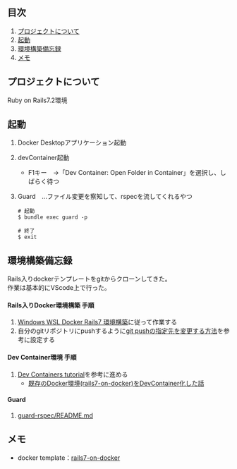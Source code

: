 ## 目次

1. [プロジェクトについて](#プロジェクトについて)
2. [起動](#起動)
3. [環境構築備忘録](#環境構築備忘録)
4. [メモ](#メモ)

<!-- プロジェクトについて -->
## プロジェクトについて

Ruby on Rails7.2環境

## 起動

1. Docker Desktopアプリケーション起動
2. devContainer起動
    - F1キー　→「Dev Container: Open Folder in Container」を選択し、しばらく待つ

3. Guard　…ファイル変更を察知して、rspecを流してくれるやつ
   ```
   # 起動
   $ bundle exec guard -p

   # 終了
   $ exit
   ```
   
## 環境構築備忘録
Rails入りdockerテンプレートをgitからクローンしてきた。 <br />
作業は基本的にVScode上で行った。 <br />

#### Rails入りDocker環境構築 手順
1. [Windows WSL Docker Rails7 環境構築](https://qiita.com/mt-blue-sou/items/47e76c37eebf5ad7e603)に従って作業する
2. 自分のgitリポジトリにpushするように[git pushの指定先を変更する方法](https://qiita.com/jun3030/items/beb4c071663799abc061)を参考に設定する <br />

#### Dev Container環境 手順
1. [Dev Containers tutorial](https://code.visualstudio.com/docs/devcontainers/tutorial)を参考に進める
    * [既存のDocker環境(rails7-on-docker)をDevContainer化した話](https://qiita.com/msuzuki_cellpromote/items/49e0d0c713d90b797940)

#### Guard
1. [guard-rspec/README.md](https://github.com/guard/guard-rspec/blob/master/README.md)

## メモ
* docker template：[rails7-on-docker](https://github.com/ryanwi/rails7-on-docker)